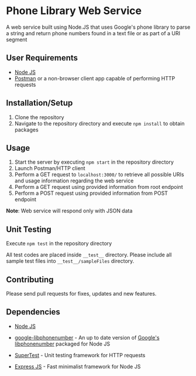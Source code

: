 # Phone Library Web Service
A web service built using Node.JS that uses Google's phone library to parse a string and return phone numbers found in a text file or as part of a URI segment

## User Requirements
* [Node JS](https://nodejs.org/en/download/) 
* [Postman](https://www.getpostman.com) or a non-browser client app capable of performing HTTP requests

## Installation/Setup
1. Clone the repository
2. Navigate to the repository directory and execute `npm install` to obtain packages

## Usage
1. Start the server by executing `npm start` in the repository directory
2. Launch Postman/HTTP client
3. Perform a GET request to `localhost:3000/` to retrieve all possible URIs and usage information regarding the web service
4. Perform a GET request using provided information from root endpoint
5. Perform a POST request using provided information from POST endpoint

**Note**: Web service will respond only with JSON data

## Unit Testing
Execute `npm test` in the repository directory

All test codes are placed inside `__test__` directory. Please include all sample test files into `__test__/sampleFiles` directory.

## Contributing
Please send pull requests for fixes, updates and new features.

## Dependencies
* [Node JS](https://nodejs.org/en/download/) 

* [google-libphonenumber](https://github.com/ruimarinho/google-libphonenumber) - An up to date version of [Google's libphonenumber](https://github.com/googlei18n/libphonenumber) packaged for Node JS

* [SuperTest](https://github.com/visionmedia/supertest) - Unit testing framework for HTTP requests

* [Express JS](https://github.com/expressjs) - Fast minimalist framework for Node JS
